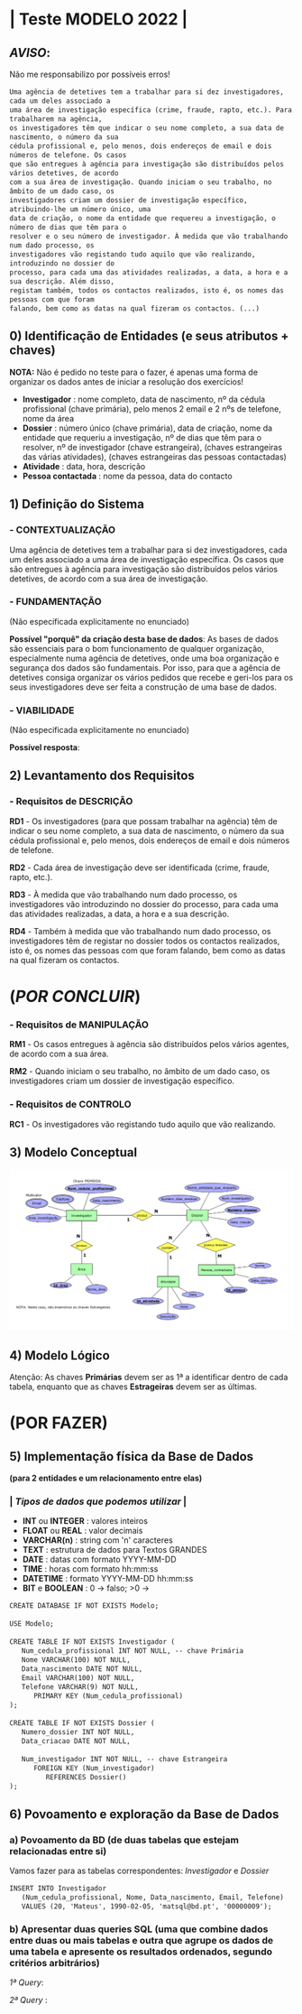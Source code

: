 # | Teste MODELO 2022 |

## _AVISO_: 
Não me responsabilizo por possíveis erros!

```
Uma agência de detetives tem a trabalhar para si dez investigadores, cada um deles associado a
uma área de investigação específica (crime, fraude, rapto, etc.). Para trabalharem na agência,
os investigadores têm que indicar o seu nome completo, a sua data de nascimento, o número da sua
cédula profissional e, pelo menos, dois endereços de email e dois números de telefone. Os casos
que são entregues à agência para investigação são distribuídos pelos vários detetives, de acordo
com a sua área de investigação. Quando iniciam o seu trabalho, no âmbito de um dado caso, os
investigadores criam um dossier de investigação específico, atribuindo-lhe um número único, uma
data de criação, o nome da entidade que requereu a investigação, o número de dias que têm para o
resolver e o seu número de investigador. À medida que vão trabalhando num dado processo, os
investigadores vão registando tudo aquilo que vão realizando, introduzindo no dossier do
processo, para cada uma das atividades realizadas, a data, a hora e a sua descrição. Além disso,
registam também, todos os contactos realizados, isto é, os nomes das pessoas com que foram
falando, bem como as datas na qual fizeram os contactos. (...)
```

## 0) Identificação de Entidades (e seus atributos + chaves)

__NOTA:__ Não é pedido no teste para o fazer, é apenas uma forma de organizar os dados antes de iniciar a resolução dos exercícios!

- __Investigador__ : nome completo, data de nascimento, nº da cédula profissional (chave primária), pelo menos 2 email e 2 nºs de telefone, nome da área
- __Dossier__ : número único (chave primária), data de criação, nome da entidade que requeriu a investigação, nº de dias que têm para o resolver, nº de investigador (chave estrangeira), (chaves estrangeiras das várias atividades), (chaves estrangeiras das pessoas contactadas)
- __Atividade__ : data, hora, descrição
- __Pessoa contactada__ : nome da pessoa, data do contacto

## 1) Definição do Sistema

### - CONTEXTUALIZAÇÃO

Uma agência de detetives tem a trabalhar para si dez investigadores, cada um deles associado a uma área de investigação específica. Os casos que são entregues à agência para investigação são distribuídos pelos vários detetives, de acordo com a sua área de investigação.

### - FUNDAMENTAÇÃO
(Não especificada explicitamente no enunciado) 

__Possível "porquê" da criação desta base de dados__: As bases de dados são essenciais para o bom funcionamento de qualquer organização, especialmente numa agência de detetives, onde uma boa organização e segurança dos dados são fundamentais. Por isso, para que a agência de detetives consiga organizar os vários pedidos que recebe e geri-los para os seus investigadores deve ser feita a construção de uma base de dados. 

### - VIABILIDADE
(Não especificada explicitamente no enunciado)

__Possível resposta__: 

## 2) Levantamento dos Requisitos

### - Requisitos de DESCRIÇÃO

__RD1__ - Os investigadores (para que possam trabalhar na agência) têm de indicar o seu nome completo, a sua data de nascimento, o número da sua cédula profissional e, pelo menos, dois endereços de email e dois números de telefone.

__RD2__ - Cada área de investigação deve ser identificada (crime, fraude, rapto, etc.).

__RD3__ - À medida que vão trabalhando num dado processo, os investigadores vão introduzindo no dossier do processo, para cada uma das atividades realizadas, a data, a hora e a sua descrição.

__RD4__ - Também à medida que vão trabalhando num dado processo, os investigadores têm de registar no dossier todos os contactos realizados, isto é, os nomes das pessoas com que foram falando, bem como as datas na qual fizeram os contactos.

# (_POR CONCLUIR_)

### - Requisitos de MANIPULAÇÃO

__RM1__ - Os casos entregues à agência são distribuídos pelos vários agentes, de acordo com a sua área.

__RM2__ - Quando iniciam o seu trabalho, no âmbito de um dado caso, os investigadores criam um dossier de investigação específico.

### - Requisitos de CONTROLO

__RC1__ - Os investigadores vão registando tudo aquilo que vão realizando.

## 3) Modelo Conceptual

![alt text](https://github.com/GuiSSMartins/Bases-de-Dados-LEI-UM/blob/main/Testes/modelo%20conceptual.PNG?raw=true)

## 4) Modelo Lógico

Atenção: As chaves __Primárias__ devem ser as 1ª a identificar dentro de cada tabela, enquanto que
         as chaves __Estrageiras__ devem ser as últimas.
         
# (POR FAZER)

## 5) Implementação física da Base de Dados
__(para 2 entidades e um relacionamento entre elas)__

### | _Tipos de dados que podemos utilizar_ |
- __INT__ ou __INTEGER__ : valores inteiros
- __FLOAT__ ou __REAL__ : valor decimais
- __VARCHAR(n)__ : string com 'n' caracteres
- __TEXT__ : estrutura de dados para Textos GRANDES
- __DATE__ : datas com formato YYYY-MM-DD
- __TIME__ : horas com formato hh:mm:ss
- __DATETIME__ : formato YYYY-MM-DD hh:mm:ss
- __BIT__ e __BOOLEAN__ : 0 -> falso; >0 ->

```mysql
CREATE DATABASE IF NOT EXISTS Modelo;

USE Modelo;

CREATE TABLE IF NOT EXISTS Investigador (
   Num_cedula_profissional INT NOT NULL, -- chave Primária
   Nome VARCHAR(100) NOT NULL,
   Data_nascimento DATE NOT NULL,
   Email VARCHAR(100) NOT NULL,
   Telefone VARCHAR(9) NOT NULL,
      PRIMARY KEY (Num_cedula_profissional)
);

CREATE TABLE IF NOT EXISTS Dossier (
   Numero_dossier INT NOT NULL,
   Data_criacao DATE NOT NULL,
   
   Num_investigador INT NOT NULL, -- chave Estrangeira
      FOREIGN KEY (Num_investigador)
         REFERENCES Dossier()
);
``` 

## 6) Povoamento e exploração da Base de Dados

### a) Povoamento da BD (de duas tabelas que estejam relacionadas entre si)

Vamos fazer para as tabelas correspondentes: _Investigador_ e _Dossier_

```mysql
INSERT INTO Investigador
   (Num_cedula_profissional, Nome, Data_nascimento, Email, Telefone)
   VALUES (20, 'Mateus', 1990-02-05, 'matsql@bd.pt', '00000009');
```

### b) Apresentar duas queries SQL (uma que combine dados entre duas ou mais tabelas e outra que agrupe os dados de uma tabela e apresente os resultados ordenados, segundo critérios arbitrários)

_1ª Query_: 

_2ª Query_ :
